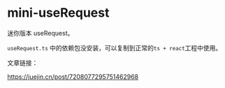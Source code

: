 # mini-useRequest

迷你版本 useRequest。

`useRequest.ts` 中的依赖包没安装，可以复制到正常的`ts + react`工程中使用。

文章链接：

<a href="https://juejin.cn/post/7208077295751462968">https://juejin.cn/post/7208077295751462968</a>
